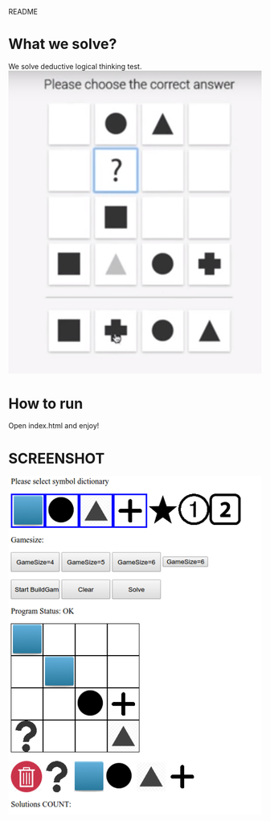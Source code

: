 README

# What we solve?
We solve deductive logical thinking test.
![Deductive Logical Thinking Test](https://github.com/spidervn/deductive_logical_solving/blob/master/PROBLEM.png)

# How to run
Open index.html and enjoy!

# SCREENSHOT
![Screenshot of Deductive Logical Thinking Test](https://github.com/spidervn/deductive_logical_solving/blob/master/SCREENSHOT.png)
